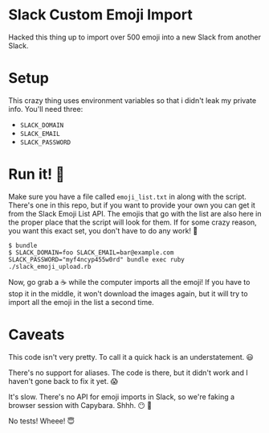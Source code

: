 # Slack Custom Emoji Import

Hacked this thing up to import over 500 emoji into a new Slack from another Slack.

# Setup
This crazy thing uses environment variables so that i didn't leak my
private info. You'll need three:
 - `SLACK_DOMAIN`
 - `SLACK_EMAIL`
 - `SLACK_PASSWORD`

# Run it! :dash:

Make sure you have a file called `emoji_list.txt` in along with the
script. There's one in this repo, but if you want to provide your own
you can get it from the Slack Emoji List API. The emojis that go
with the list are also here in the proper place that the script will
look for them. If for some crazy reason, you want this exact set, you
don't have to do any work! :metal:

```
$ bundle
$ SLACK_DOMAIN=foo SLACK_EMAIL=bar@example.com SLACK_PASSWORD="myf4ncyp455w0rd" bundle exec ruby ./slack_emoji_upload.rb
```

Now, go grab a :coffee: while the computer imports all the emoji! If you
have to stop it in the middle, it won't download the images again, but
it will try to import all the emoji in the list a second time.


# Caveats

This code isn't very pretty. To call it a quick hack is an understatement. :smiley:

There's no support for aliases. The code is there, but it didn't work and I haven't gone back to fix it yet. :scream:

It's slow. There's no API for emoji imports in Slack, so we're faking a
browser session with Capybara. Shhh. :no_mouth: :see_no_evil:

No tests! Wheee! :innocent:
